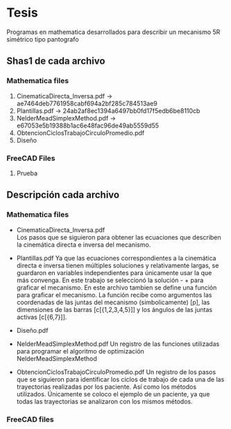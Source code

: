 # Tesis
Programas en mathematica desarrollados para describir un mecanismo 5R simétrico tipo pantografo

## Shas1 de cada archivo
### Mathematica files
1. CinematicaDirecta_Inversa.pdf -> ae7464deb7761958cabf694a2bf285c784513ae9
2. Plantillas.pdf -> 24ab2af8ec1394a6497bb0fd17f5edb6be8110cb
3. NelderMeadSimplexMethod.pdf -> e67053e5b19388b1ac6e48fac96de49ab5559d55
4. ObtencionCiclosTrabajoCirculoPromedio.pdf
5. Diseño
### FreeCAD Files
1. Prueba

## Descripción cada archivo
### Mathematica files
- CinematicaDirecta_Inversa.pdf <br/>
Los pasos que se siguieron para obtener las ecuaciones que describen la cinemática directa e inversa del mecanismo.

- Plantillas.pdf
Ya que las ecuaciones correspondientes a la cinemática directa e inversa tienen múltiples soluciones y relativamente largas, se guardaron en variables independientes para únicamente usar la que más convenga. En este trabajo se seleccionó la solución - + para graficar el mecanismo. 
En este archivo tambien se define una función para graficar el mecanismo. La función recibe como argumentos las coordenadas de las juntas del mecanismo (simbolicamente) [p], las dimensiones de las barras [c[{1,2,3,4,5}]] y los ángulos de las juntas activas [c[{6,7}]].

- Diseño.pdf


- NelderMeadSimplexMethod.pdf
Un registro de las funciones utilizadas para programar el algoritmo de optimización NelderMeadSimplexMethod

- ObtencionCiclosTrabajoCirculoPromedio.pdf
Un registro de los pasos que se siguieron para identificar los ciclos de trabajo de cada una de las trayectorias realizadas por los paciente. Así como los métodos utilizados.
Únicamente se coloco el ejemplo de un paciente, ya que todas las trayectorias se analizaron con los mismos métodos.

### FreeCAD files
